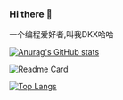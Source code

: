 ### Hi there 👋

一个编程爱好者,叫我DKX哈哈

[![Anurag's GitHub stats](https://github-readme-stats.vercel.app/api?username=saf-D&count_private=true&show_icons=true&theme=merko)](https://github.com/saf-D)

[![Readme Card](https://github-readme-stats.vercel.app/api/pin/?username=saf-D&repo=SO4)](https://github.com/saf-D/SO4)

[![Top Langs](https://github-readme-stats.vercel.app/api/top-langs/?username=saf-D)](https://github.com/saf-D)
